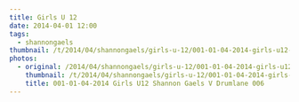 ```yaml
---
title: Girls U 12 
date: 2014-04-01 12:00
tags:
  - shannongaels
thumbnail: /t/2014/04/shannongaels/girls-u-12/001-01-04-2014-girls-u12-shannon-gaels-v-drumlane-006.jpg
photos:
  - original: /2014/04/shannongaels/girls-u-12/001-01-04-2014-girls-u12-shannon-gaels-v-drumlane-006.jpg
    thumbnail: /t/2014/04/shannongaels/girls-u-12/001-01-04-2014-girls-u12-shannon-gaels-v-drumlane-006.jpg
    title: 001-01-04-2014 Girls U12 Shannon Gaels V Drumlane 006
---
```

